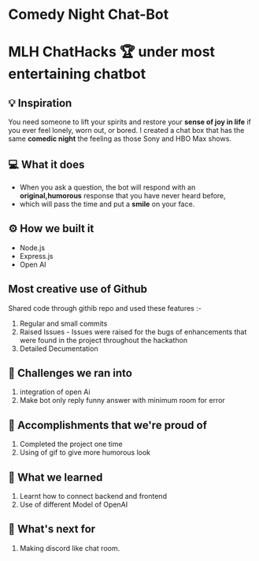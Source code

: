 # Comedy Night Chat-Bot 
# MLH ChatHacks 🏆 under most entertaining chatbot

## 💡 Inspiration

You need someone to lift your spirits and restore your **sense of joy in life** if you ever feel lonely, worn out, or bored.
I created a chat box that has the same **comedic night** the feeling as those Sony and HBO Max shows.

## 💻 What it does

- When you ask a question, the bot will respond with an **original,humorous** response that you have never heard before,
- which will pass the time and put a **smile** on your face.

## ⚙️ How we built it

- Node.js
- Express.js
- Open AI

## Most creative use of Github

Shared code through githib repo and used these features :-

1. Regular and small commits
2. Raised Issues - Issues were raised for the bugs of enhancements that were found in the project throughout the hackathon
3. Detailed Decumentation

## 🧠 Challenges we ran into

1. integration of open Ai
2. Make bot only reply funny answer with minimum room for error

## 🏅 Accomplishments that we're proud of

1. Completed the project one time
2. Using of gif to give more humorous look

## 📖 What we learned

1. Learnt how to connect backend and frontend
2. Use of different Model of OpenAI

## 🚀 What's next for

1. Making discord like chat room.
